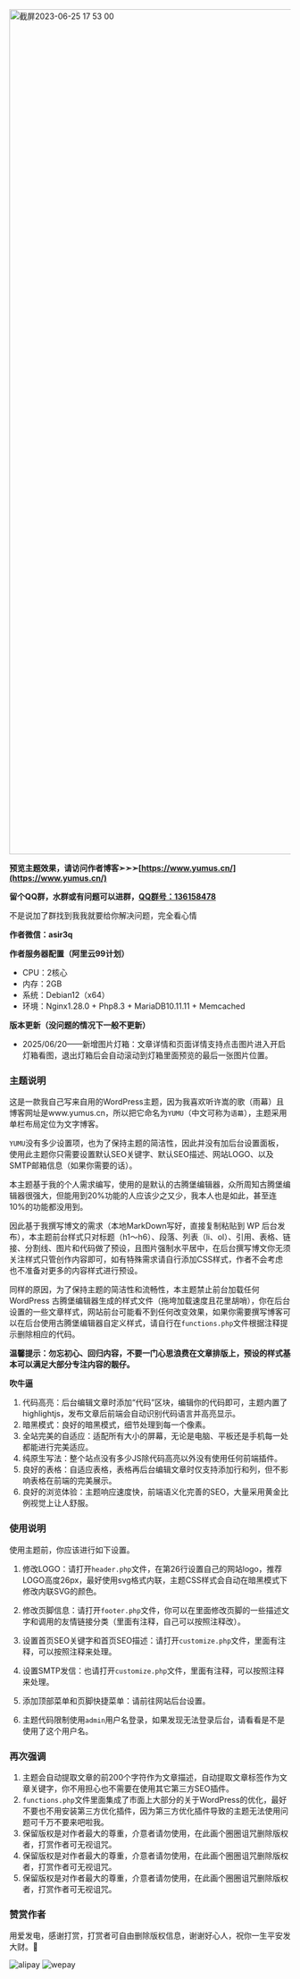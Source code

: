 <img width="1512" alt="截屏2023-06-25 17 53 00" src="https://github.com/asir3q/yumu/assets/64707090/356669c8-d53d-4626-a347-b0481f1e5805">

**预览主题效果，请访问作者博客➣➣➣[https://www.yumus.cn/](https://www.yumus.cn/)**

**留个QQ群，水群或有问题可以进群，[QQ群号：136158478](https://qm.qq.com/cgi-bin/qm/qr?k=QXApLNs8o699vSO38i6YleapjXn9n8S-&jump_from=webapi&authKey=dfxBqMAcZNcjDkoz4s/vRhSrbxy6BFwMp5kCKrdrPq4qKGVsg/gVrM8E5RbL3N5P 'QQ群号：136158478')**

不是说加了群找到我我就要给你解决问题，完全看心情

**作者微信：asir3q**

**作者服务器配置（阿里云99计划）** 
- CPU：2核心
- 内存：2GB
- 系统：Debian12（x64）
- 环境：Nginx1.28.0 + Php8.3 + MariaDB10.11.11 + Memcached

**版本更新（没问题的情况下一般不更新）**

- 2025/06/20——新增图片灯箱：文章详情和页面详情支持点击图片进入开启灯箱看图，退出灯箱后会自动滚动到灯箱里面预览的最后一张图片位置。

### 主题说明

这是一款我自己写来自用的WordPress主题，因为我喜欢听许嵩的歌（雨幕）且博客网址是www.yumus.cn，所以把它命名为``YUMU``（中文可称为``语幕``），主题采用单栏布局定位为文字博客。

``YUMU``没有多少设置项，也为了保持主题的简洁性，因此并没有加后台设置面板，使用此主题你只需要设置默认SEO关键字、默认SEO描述、网站LOGO、以及SMTP邮箱信息（如果你需要的话）。

本主题基于我的个人需求编写，使用的是默认的古腾堡编辑器，众所周知古腾堡编辑器很强大，但能用到20%功能的人应该少之又少，我本人也是如此，甚至连10%的功能都没用到。

因此基于我撰写博文的需求（本地MarkDown写好，直接复制粘贴到 WP 后台发布），本主题前台样式只对标题（h1～h6）、段落、列表（li、ol）、引用、表格、链接、分割线、图片和代码做了预设，且图片强制水平居中，在后台撰写博文你无须关注样式只管创作内容即可，如有特殊需求请自行添加CSS样式，作者不会考虑也不准备对更多的内容样式进行预设。

同样的原因，为了保持主题的简洁性和流畅性，本主题禁止前台加载任何 WordPress 古腾堡编辑器生成的样式文件（拖垮加载速度且花里胡哨），你在后台设置的一些文章样式，网站前台可能看不到任何改变效果，如果你需要撰写博客可以在后台使用古腾堡编辑器自定义样式，请自行在``functions.php``文件根据注释提示删除相应的代码。

**温馨提示：勿忘初心、回归内容，不要一门心思浪费在文章排版上，预设的样式基本可以满足大部分专注内容的靓仔。**

**吹牛逼**

1.  代码高亮：后台编辑文章时添加“代码”区块，编辑你的代码即可，主题内置了highlightjs，发布文章后前端会自动识别代码语言并高亮显示。
2.  暗黑模式：良好的暗黑模式，细节处理到每一个像素。
3.  全站完美的自适应：适配所有大小的屏幕，无论是电脑、平板还是手机每一处都能进行完美适应。
4.  纯原生写法：整个站点没有多少JS除代码高亮以外没有使用任何前端插件。
5.  良好的表格：自适应表格，表格再后台编辑文章时仅支持添加行和列，但不影响表格在前端的完美展示。
6.  良好的浏览体验：主题响应速度快，前端语义化完善的SEO，大量采用黄金比例视觉上让人舒服。

### 使用说明

使用主题前，你应该进行如下设置。

1. 修改LOGO：请打开``header.php``文件，在第26行设置自己的网站logo，推荐LOGO高度26px，最好使用svg格式内联，主题CSS样式会自动在暗黑模式下修改内联SVG的颜色。

2. 修改页脚信息：请打开``footer.php``文件，你可以在里面修改页脚的一些描述文字和调用的友情链接分类（里面有注释，自己可以按照注释改）。

3. 设置首页SEO关键字和首页SEO描述：请打开``customize.php``文件，里面有注释，可以按照注释来处理。

4. 设置SMTP发信：也请打开``customize.php``文件，里面有注释，可以按照注释来处理。

5. 添加顶部菜单和页脚快捷菜单：请前往网站后台设置。

6. 主题代码限制使用``admin``用户名登录，如果发现无法登录后台，请看看是不是使用了这个用户名。

### 再次强调

1. 主题会自动提取文章的前200个字符作为文章描述，自动提取文章标签作为文章关键字，你不用担心也不需要在使用其它第三方SEO插件。
2. ``functions.php``文件里面集成了市面上大部分的关于WordPress的优化，最好不要也不用安装第三方优化插件，因为第三方优化插件导致的主题无法使用问题可千万不要来吧啦我。
3. 保留版权是对作者最大的尊重，介意者请勿使用，在此画个圈圈诅咒删除版权者，打赏作者可无视诅咒。
4. 保留版权是对作者最大的尊重，介意者请勿使用，在此画个圈圈诅咒删除版权者，打赏作者可无视诅咒。
5. 保留版权是对作者最大的尊重，介意者请勿使用，在此画个圈圈诅咒删除版权者，打赏作者可无视诅咒。

### 赞赏作者
用爱发电，感谢打赏，打赏者可自由删除版权信息，谢谢好心人，祝你一生平安发大财。🙏

![alipay](https://user-images.githubusercontent.com/64707090/226198400-de267169-5bf8-4fed-bfd3-81eb17bb84d8.png)
![wepay](https://user-images.githubusercontent.com/64707090/226198406-2dfb9529-1940-4850-acf1-d8781940e523.png)
